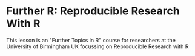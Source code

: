 # Further R: Reproducible Research With R

This lesson is an "Further Topics in R" course for researchers at the University of Birmingham UK focussing on Reproducible Research with R

